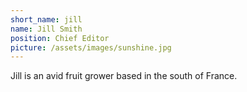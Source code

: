 ```yaml
---
short_name: jill
name: Jill Smith
position: Chief Editor
picture: /assets/images/sunshine.jpg
---
```

Jill is an avid fruit grower based in the south of France.